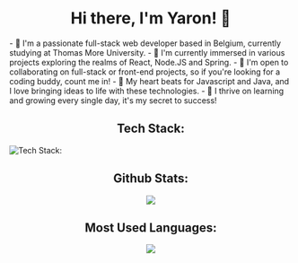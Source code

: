 <h1 align="center"> Hi there, I'm Yaron! 👋</h1>
- 🔶 I'm a passionate full-stack web developer based in Belgium, currently studying at Thomas More University.
- 🔷 I'm currently immersed in various projects exploring the realms of React, Node.JS and Spring.
- 🔶 I'm open to collaborating on full-stack or front-end projects, so if you're looking for a coding buddy, count me in!
- 🔶 My heart beats for Javascript and Java, and I love bringing ideas to life with these technologies.
- 🔷 I thrive on learning and growing every single day, it's my secret to success!
<h2 align="center">Tech Stack:</h2>

![Tech Stack:](https://github-readme-tech-stack.vercel.app/api/cards?title=&align=center&fontFamily=&lineCount=3&width=1000&line1=Javascript%2CJavascript%2Cb1d951%3BJava%2CJava%2C5a86e7%3BTypescript%2CTypescript%2C7c50d5%3BCSharp%2CCSharp%2C2e49a0%3BCSS3%2CCSS3%2C6592e7%3BHTML5%2CHTML5%2Cbf5917%3BDart%2CDart%2C433caa%3B&line2=Spring%2CSpring%2C61ae6a%3BNode.js%2CNode.js%2C70e75c%3BReact%2CReact%2C291f6a%3BReact+Native%2CReact+Native%2C181f3f%3BFlutter%2CFlutter%2C3f77b9%3BBootstrap%2CBootstrap%2C545ad7%3BJQuery%2CJQuery%2C3fc079%3BElectron%2CElectron%2C3851a3%3B&line3=MongoDB%2CMongoDB%2C32b833%3BPostgreSQL%2CPostgreSQL%2C3f2574%3B)


<h2 align="center">Github Stats:</h2>
<p align="center">
  <img src="https://github-readme-stats.vercel.app/api?username=YaronVansteenkiste&show_icons=true&theme=tokyonight"> </img>
</p>
<h2 align="center">Most Used Languages:</h2>
<p align="center">
  <img src="https://github-readme-stats.vercel.app/api/top-langs/?username=YaronVansteenkiste&layout=pie&theme=tokyonight"> </img>
</p>
